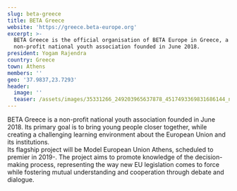```yaml
---
slug: beta-greece
title: BETA Greece
website: 'https://greece.beta-europe.org'
excerpt: >-
  BETA Greece is the official organisation of BETA Europe in Greece, a
  non-profit national youth association founded in June 2018.
president: Yogam Rajendra
country: Greece
town: Athens
members: ''
geo: '37.9837,23.7293'
header:
  image: ''
  teaser: /assets/images/35331266_249203965637878_4517493369831686144_n.jpg
---
```

BETA Greece is a non-profit national youth association founded in June 2018. Its primary goal is to bring young people closer together, while creating a challenging learning environment about the European Union and its institutions. \
Its flagship project will be Model European Union Athens, scheduled to premier in 2019-. The project aims to promote knowledge of the decision-making process, representing the way new EU legislation comes to force while fostering mutual understanding and cooperation through debate and dialogue.
